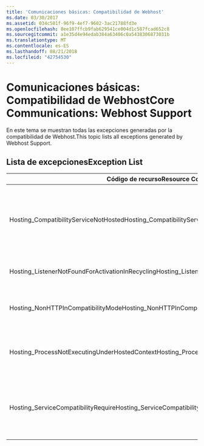 ```yaml
---
title: 'Comunicaciones básicas: Compatibilidad de Webhost'
ms.date: 03/30/2017
ms.assetid: 034c501f-96f9-4ef7-9602-3ac21788fd3e
ms.openlocfilehash: 8ee107ffcb9fab629541ce004d1c587fcad652c8
ms.sourcegitcommit: a1e35d4e94edab384a63406c0a5438306873031b
ms.translationtype: MT
ms.contentlocale: es-ES
ms.lasthandoff: 08/21/2018
ms.locfileid: "42754530"
---
```

# <a name="core-communications-webhost-support"></a><span data-ttu-id="f0354-102">Comunicaciones básicas: Compatibilidad de Webhost</span><span class="sxs-lookup"><span data-stu-id="f0354-102">Core Communications: Webhost Support</span></span>

<span data-ttu-id="f0354-103">En este tema se muestran todas las excepciones generadas por la compatibilidad de Webhost.</span><span class="sxs-lookup"><span data-stu-id="f0354-103">This topic lists all exceptions generated by Webhost Support.</span></span>

## <a name="exception-list"></a><span data-ttu-id="f0354-104">Lista de excepciones</span><span class="sxs-lookup"><span data-stu-id="f0354-104">Exception List</span></span>

|<span data-ttu-id="f0354-105">Código de recurso</span><span class="sxs-lookup"><span data-stu-id="f0354-105">Resource Code</span></span>|<span data-ttu-id="f0354-106">Cadena de recurso</span><span class="sxs-lookup"><span data-stu-id="f0354-106">Resource String</span></span>|
|-------------------|---------------------|
|<span data-ttu-id="f0354-107">Hosting_CompatibilityServiceNotHosted</span><span class="sxs-lookup"><span data-stu-id="f0354-107">Hosting_CompatibilityServiceNotHosted</span></span>|<span data-ttu-id="f0354-108">Este servicio requiere compatibilidad con ASP.NET.</span><span class="sxs-lookup"><span data-stu-id="f0354-108">This service requires ASP.NET compatibility.</span></span> <span data-ttu-id="f0354-109">También se debe hospedar en IIS.</span><span class="sxs-lookup"><span data-stu-id="f0354-109">It must also be hosted in IIS.</span></span> <span data-ttu-id="f0354-110">Hospede el servicio en IIS con la compatibilidad de ASP.NET activada en Web.config o establezca la propiedad AspNetCompatibilityRequirementsAttribute.AspNetCompatibilityRequirementsMode en un valor distinto de Requerido.</span><span class="sxs-lookup"><span data-stu-id="f0354-110">Either host the service in IIS with ASP.NET compatibility turned on in Web.config or set the AspNetCompatibilityRequirementsAttribute.AspNetCompatibilityRequirementsMode property to a value other than Required.</span></span>|
|<span data-ttu-id="f0354-111">Hosting_ListenerNotFoundForActivationInRecycling</span><span class="sxs-lookup"><span data-stu-id="f0354-111">Hosting_ListenerNotFoundForActivationInRecycling</span></span>|<span data-ttu-id="f0354-112">Ningún canal está realizando escuchas activamente en la dirección especificada.</span><span class="sxs-lookup"><span data-stu-id="f0354-112">No channel is actively listening at the specified address.</span></span> <span data-ttu-id="f0354-113">Si se está reciclando una aplicación, se cerrará el servicio.</span><span class="sxs-lookup"><span data-stu-id="f0354-113">If an application is recycling, the service is closed.</span></span>|
|<span data-ttu-id="f0354-114">Hosting_NonHTTPInCompatibilityMode</span><span class="sxs-lookup"><span data-stu-id="f0354-114">Hosting_NonHTTPInCompatibilityMode</span></span>|<span data-ttu-id="f0354-115">Los únicos protocolos que se admiten con la compatibilidad de ASP.NET son HTTP y HTTPS.</span><span class="sxs-lookup"><span data-stu-id="f0354-115">The only protocols that are supported under ASP.NET compatibility are HTTP and HTTPS.</span></span> <span data-ttu-id="f0354-116">Quite el extremo especificado o deshabilite la compatibilidad de ASP.NET para la aplicación.</span><span class="sxs-lookup"><span data-stu-id="f0354-116">Remove the specified endpoint or disable ASP.NET compatibility for the application.</span></span>|
|<span data-ttu-id="f0354-117">Hosting_ProcessNotExecutingUnderHostedContext</span><span class="sxs-lookup"><span data-stu-id="f0354-117">Hosting_ProcessNotExecutingUnderHostedContext</span></span>|<span data-ttu-id="f0354-118">No se puede invocar el proceso de hospedaje especificado en el entorno de hospedaje actual.</span><span class="sxs-lookup"><span data-stu-id="f0354-118">The specified hosting process cannot be invoked within the current hosting environment.</span></span> <span data-ttu-id="f0354-119">Esta API requiere que la aplicación que realiza la llamada se hospede en Internet Information Services o en el Servicio de activación de procesos de Windows.</span><span class="sxs-lookup"><span data-stu-id="f0354-119">This API requires that the calling application be hosted in Internet Information Services or Windows Process Activation Service.</span></span>|
|<span data-ttu-id="f0354-120">Hosting_ServiceCompatibilityRequire</span><span class="sxs-lookup"><span data-stu-id="f0354-120">Hosting_ServiceCompatibilityRequire</span></span>|<span data-ttu-id="f0354-121">No se puede activar el servicio porque requiere la compatibilidad de ASP.NET.</span><span class="sxs-lookup"><span data-stu-id="f0354-121">The service cannot be activated because it requires ASP.NET compatibility.</span></span> <span data-ttu-id="f0354-122">La compatibilidad de ASP.NET no está habilitada para esta aplicación.</span><span class="sxs-lookup"><span data-stu-id="f0354-122">ASP.NET compatibility is not enabled for this application.</span></span> <span data-ttu-id="f0354-123">Habilite la compatibilidad de ASP.NET en archivo Web.config o establezca AspNetCompatibilityRequirementsAttribute.AspNetCompatibility.</span><span class="sxs-lookup"><span data-stu-id="f0354-123">Either enable ASP.NET compatibility in Web.config file or set the AspNetCompatibilityRequirementsAttribute.AspNetCompatibility.</span></span>|

